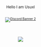<p align="center"><br>
<small> Hello I am Usuxl <small>

<p align="center"><br>
<a href="https://discord.gg/y2yatNx4H5">
<img src="https://discordapp.com/api/guilds/821878958621458464/widget.png?style=banner2" alt="Discord Banner 2"/>
  </p>

<br>
  <p align="center"><br>
  <a href="https://github.com/UsuxlDev">
<img src="https://discord.c99.nl/widget/theme-3/654377768473067530.png" data-canonical-src="https://discord.c99.nl/widget/theme-3/654377768473067530.png" style="max-width:100%;">
     </a>
</p>


